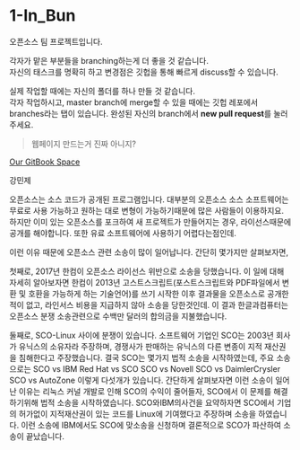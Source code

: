 ﻿# 1-In_Bun 
오픈소스 팀 프로젝트입니다. 
 
각자가 맡은 부분들을 branching하는게 더 좋을 것 같습니다.   
자신의 태스크를 명확히 하고 변경점은 깃헙을 통해 빠르게 discuss할 수 있습니다.   
 
실제 작업할 때에는 자신의 폴더를 하나 만들 것 같습니다.   
각자 작업하시고, master branch에 merge할 수 있을 때에는 
깃헙 레포에서 branches라는 탭이 있습니다. 완성된 자신의 branch에서 **new pull request**를 눌러주세요.   
 
> 웹페이지 만드는거 진짜 아니지? 
 
[Our GitBook Space](https://1-in-bun-bookspace.gitbook.io/project/) 
 
 
 
강민제 
 
  
오픈소스는 소스 코드가 공개된 프로그램입니다. 
대부분의 오픈소스 소스 소프트웨어는 무료로 사용 가능하고 원하는 대로 변형이 가능하기때문에 많은 사람들이 이용하지요. 
하지만 이미 있는 오픈소스를 포크하여 새 프로젝트가 만들어지는 경우, 라이선스때문에 공개를 해야합니다. 
또한 유료 소프트웨어에 사용하기 어렵다는점인데. 
 
이런 이유 때문에 오픈소스 관련 소송이 많이 일어납니다. 
간단히 몇가지만 살펴보자면, 
 
첫째로, 2017년 한컴이 오픈소스 라이선스 위반으로 소송을 당했습니다. 
이 일에 대해 자세히 알아보자면 한컴이 2013년 고스트스크립트(포스트스크립트와 PDF파일에서 변환 및 호환을 가능하게 하는 기술언어)를 
쓰기 시작한 이후 결과물을 오픈소스로 공개한 적이 없고, 라인서스 비용을 지급하지 않아 소송을 당한것인데. 
이 결과 한글과컴퓨터는 오픈소스 분쟁 소송관련으로 수백만 달러의 합의금을 지불했습니다. 
 
둘째로, SCO-Linux 사이에 분쟁이 있습니다. 
소프트웨어 기업인 SCO는 2003년 회사가 유닉스의 소유자라 주장하며, 
경쟁사가 판매하는 유닉스의 다른 변종이 지적 재산권을 침해한다고 주장했습니다. 
결국 SCO는 몇가지 법적 소송을 시작하였는데, 주요 소송으로는 
SCO vs IBM 
Red Hat vs SCO 
SCO vs Novell 
SCO vs DaimlerCrysler 
SCO vs AutoZone 
이렇게 다섯개가 있습니다. 
간단하게 살펴보자면 
이런 소송이 일어난 이유는 리눅스 커널 개발로 인해 SCO의 수익이 줄어들자, 
SCO에서 이 문제를 해결하기위해 법적 소송을 시작하였습니다. 
SCO와IBM의사건을 요약하자면 SCO에서 기업의 허가없이 지적재산권이 있는 코드를 Linux에 기여했다고 주장하며 소송을 하였습니다. 
이런 소송에 IBM에서도 SCO에 맞소송을 신청하며 
결론적으로 SCO가 파산하여 소송이 끝났습니다.